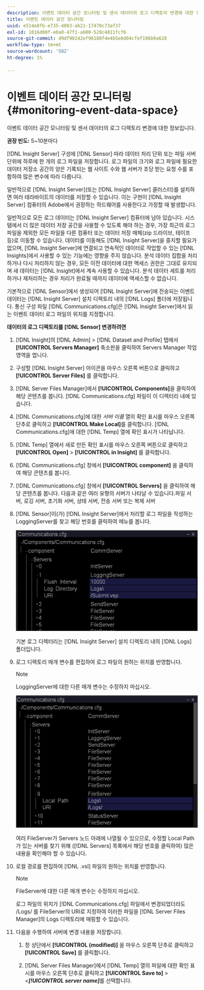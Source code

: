 ```yaml
---
description: 이벤트 데이터 공간 모니터링 및 센서 데이터의 로그 디렉토리 변경에 대한 정보입니다.
title: 이벤트 데이터 공간 모니터링
uuid: e514e8fb-e735-4003-ab21-17470c73af37
exl-id: 1016d00f-e0a0-47f1-a600-528c4811fcf6
source-git-commit: d9df90242ef96188f4e4b5e6d04cfef196b0a628
workflow-type: tm+mt
source-wordcount: '582'
ht-degree: 1%

---
```


# 이벤트 데이터 공간 모니터링{#monitoring-event-data-space}

이벤트 데이터 공간 모니터링 및 센서 데이터의 로그 디렉토리 변경에 대한 정보입니다.

**권장 빈도:** 5~10분마다

[!DNL Insight Server] 구성에  [!DNL Sensor] 따라 데이터 처리 단위 또는 파일 서버 단위에 하루에 한 개의 로그 파일을 저장합니다. 로그 파일의 크기와 로그 파일에 필요한 데이터 저장소 공간의 양은 기록되는 웹 사이트 수와 웹 서버가 초당 받는 요청 수를 포함하여 많은 변수에 따라 다릅니다.

일반적으로 [!DNL Insight Server](또는 [!DNL Insight Server] 클러스터)를 설치하면 여러 테라바이트의 데이터를 저장할 수 있습니다. 이는 구현이 [!DNL Insight Server] 컴퓨터의 Adobe에서 권장하는 하드웨어를 사용한다고 가정할 때 발생합니다.

일반적으로 모든 로그 데이터는 [!DNL Insight Server] 컴퓨터에 남아 있습니다. 시스템에서 더 많은 데이터 저장 공간을 사용할 수 있도록 해야 하는 경우, 가장 최근의 로그 파일을 제외한 모든 파일을 다른 컴퓨터 또는 데이터 저장 매체(zip 드라이브, 테이프 등)로 이동할 수 있습니다. 데이터를 이동해도 [!DNL Insight Server]을 중지할 필요가 없으며, [!DNL Insight Server]에 연결되고 연속적인 데이터로 작업할 수 있는 [!DNL Insights]에서 사용할 수 있는 기능에는 영향을 주지 않습니다. 분석 데이터 집합을 처리하거나 다시 처리하지 않는 경우, 모든 이전 데이터에 대한 액세스 권한은 그대로 유지되며 새 데이터는 [!DNL Insight]에서 계속 사용할 수 있습니다. 분석 데이터 세트를 처리하거나 재처리하는 경우 처리가 완료될 때까지 데이터에 액세스할 수 없습니다.

기본적으로 [!DNL Sensor]에서 생성되어 [!DNL Insight Server]에 전송되는 이벤트 데이터는 [!DNL Insight Server] 설치 디렉토리 내의 [!DNL Logs] 폴더에 저장됩니다. 통신 구성 파일 [!DNL Communications.cfg]은 [!DNL Insight Server]에서 읽는 이벤트 데이터 로그 파일의 위치를 지정합니다.

**데이터의 로그 디렉토리를  [!DNL Sensor] 변경하려면**

1. [!DNL Insight]의 [!DNL Admin] > [!DNL Dataset and Profile] 탭에서 **[!UICONTROL Servers Manager]** 축소판을 클릭하여 Servers Manager 작업 영역을 엽니다.
1. 구성할 [!DNL Insight Server] 아이콘을 마우스 오른쪽 버튼으로 클릭하고 **[!UICONTROL Server Files]** 를 클릭합니다.
1. [!DNL Server Files Manager]에서 **[!UICONTROL Components]**&#x200B;을 클릭하여 해당 콘텐츠를 봅니다. [!DNL Communications.cfg] 파일이 이 디렉터리 내에 있습니다.
1. [!DNL Communications.cfg]에 대한 *서버 이름* 열의 확인 표시를 마우스 오른쪽 단추로 클릭하고 **[!UICONTROL Make Local]**&#x200B;를 클릭합니다. [!DNL Communications.cfg]에 대한 [!DNL Temp] 열에 확인 표시가 나타납니다.
1. [!DNL Temp] 열에서 새로 만든 확인 표시를 마우스 오른쪽 버튼으로 클릭하고 **[!UICONTROL Open]** > **[!UICONTROL in Insight]** 를 클릭합니다.
1. [!DNL Communications.cfg] 창에서 **[!UICONTROL component]** 을 클릭하여 해당 콘텐츠를 봅니다.
1. [!DNL Communications.cfg] 창에서 **[!UICONTROL Servers]** 을 클릭하여 해당 콘텐츠를 봅니다. 다음과 같은 여러 유형의 서버가 나타날 수 있습니다.파일 서버, 로깅 서버, 초기화 서버, 상태 서버, 전송 서버 또는 복제 서버
1. [!DNL Sensor]이(가) [!DNL Insight Server]에서 처리할 로그 파일을 작성하는 LoggingServer를 찾고 해당 번호를 클릭하여 메뉴를 봅니다.

   ![단계 정보](assets/cfg_communications_examplevalues_logging.png)

   기본 로그 디렉터리는 [!DNL Insight Server] 설치 디렉토리 내의 [!DNL Logs] 폴더입니다.

1. 로그 디렉토리 매개 변수를 편집하여 로그 파일의 원하는 위치를 반영합니다.

   >[!NOTE]
   >
   >LoggingServer에 대한 다른 매개 변수는 수정하지 마십시오.

   ![](assets/cfg_communicates_logslocalpath_egvalues.png)

   여러 FileServer가 Servers 노드 아래에 나열될 수 있으므로, 수정할 Local Path가 있는 서버를 찾기 위해 ([!DNL Servers] 목록에서 해당 번호를 클릭하여) 많은 내용을 확인해야 할 수 있습니다.

1. 로컬 경로를 편집하여 [!DNL .vsl] 파일의 원하는 위치를 반영합니다.

   >[!NOTE]
   >
   >FileServer에 대한 다른 매개 변수는 수정하지 마십시오.

   로그 파일의 위치가 [!DNL Communications.cfg] 파일에서 변경되었더라도 /Logs/ 를 FileServer의 URI로 지정하여 이러한 파일을 [!DNL Server Files Manager]의 Logs 디렉토리에 매핑할 수 있습니다.

1. 다음을 수행하여 서버에 변경 내용을 저장합니다.

   1. 창 상단에서 **[!UICONTROL (modified)]** 을 마우스 오른쪽 단추로 클릭하고 **[!UICONTROL Save]** 를 클릭합니다.

   1. [!DNL Server Files Manager]에서 [!DNL Temp] 열의 파일에 대한 확인 표시를 마우스 오른쪽 단추로 클릭하고 **[!UICONTROL Save to]** > *&lt;**[!UICONTROL server name]***&#x200B;를 선택합니다.
